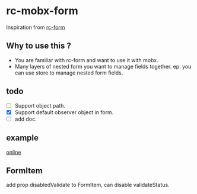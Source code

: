 # rc-mobx-form

Inspiration from [rc-form](https://github.com/react-component/form)

## Why to use this ?
- You are familiar with rc-form and want to use it with mobx.
- Many layers of nested form you want to manage fields together.
ep. you can use store to manage nested form fields.


## todo
- [ ] Support object path.
- [x] Support default observer object in form.
- [ ] add doc.

## example

[online](https://frezc.github.io/rc-mobx-form/example/index.html)

## FormItem

add prop disabledValidate to FormItem, can disable validateStatus.